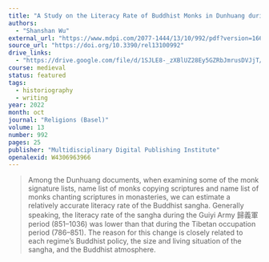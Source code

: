 ```yaml
---
title: "A Study on the Literacy Rate of Buddhist Monks in Dunhuang during the Late Tang, Five Dynasties, and Early Song Period"
authors:
  - "Shanshan Wu"
external_url: "https://www.mdpi.com/2077-1444/13/10/992/pdf?version=1666350900"
source_url: "https://doi.org/10.3390/rel13100992"
drive_links:
  - "https://drive.google.com/file/d/1SJLE8-_zXBlUZ28Ey5GZRbJmrusDVJjT/view?usp=drivesdk"
course: medieval
status: featured
tags:
  - historiography
  - writing
year: 2022
month: oct
journal: "Religions (Basel)"
volume: 13
number: 992
pages: 25
publisher: "Multidisciplinary Digital Publishing Institute"
openalexid: W4306963966
---
```


> Among the Dunhuang documents, when examining some of the monk signature lists, name list of monks copying scriptures and name list of monks chanting scriptures in monasteries, we can estimate a relatively accurate literacy rate of the Buddhist sangha.
> Generally speaking, the literacy rate of the sangha during the Guiyi Army 歸義軍 period (851–1036) was lower than that during the Tibetan occupation period (786–851).
> The reason for this change is closely related to each regime’s Buddhist policy, the size and living situation of the sangha, and the Buddhist atmosphere.
